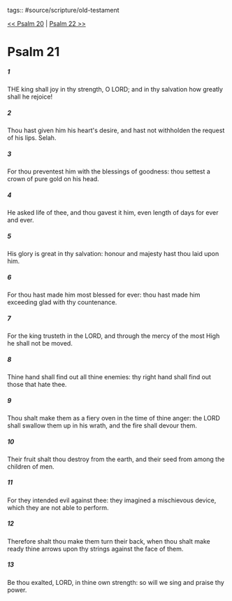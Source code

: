 tags:: #source/scripture/old-testament

[<< Psalm 20](source/scripture/old-testament/19_Psalms/Psalm_20.md) | [Psalm 22 >>](source/scripture/old-testament/19_Psalms/Psalm_22.md)

# Psalm 21

##### 1

THE king shall joy in thy strength, O LORD; and in thy salvation how greatly shall he rejoice!

##### 2

Thou hast given him his heart's desire, and hast not withholden the request of his lips. Selah.

##### 3

For thou preventest him with the blessings of goodness: thou settest a crown of pure gold on his head.

##### 4

He asked life of thee, and thou gavest it him, even length of days for ever and ever.

##### 5

His glory is great in thy salvation: honour and majesty hast thou laid upon him.

##### 6

For thou hast made him most blessed for ever: thou hast made him exceeding glad with thy countenance.

##### 7

For the king trusteth in the LORD, and through the mercy of the most High he shall not be moved.

##### 8

Thine hand shall find out all thine enemies: thy right hand shall find out those that hate thee.

##### 9

Thou shalt make them as a fiery oven in the time of thine anger: the LORD shall swallow them up in his wrath, and the fire shall devour them.

##### 10

Their fruit shalt thou destroy from the earth, and their seed from among the children of men.

##### 11

For they intended evil against thee: they imagined a mischievous device, which they are not able to perform.

##### 12

Therefore shalt thou make them turn their back, when thou shalt make ready thine arrows upon thy strings against the face of them.

##### 13

Be thou exalted, LORD, in thine own strength: so will we sing and praise thy power.
